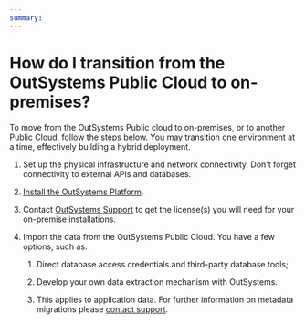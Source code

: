 ```yaml
---
summary:
---
```


# How do I transition from the OutSystems Public Cloud to on-premises?

To move from the OutSystems Public cloud to on-premises, or to another Public Cloud, follow the steps below. You may transition one environment at a time, effectively building a hybrid deployment.

1. Set up the physical infrastructure and network connectivity. Don't forget connectivity to external APIs and databases.

2. [Install the OutSystems Platform](https://success.outsystems.com/Documentation/11/Setting_Up_OutSystems).

3. Contact [OutSystems Support](https://success.outsystems.com/Support/Enterprise_Customers/OutSystems_Support/01_Contact_OutSystems_technical_support) to get the license(s) you will need for your on-premise installations.

4. Import the data from the OutSystems Public Cloud. You have a few options, such as:

    1. Direct database access credentials and third-party database tools;

    2. Develop your own data extraction mechanism with OutSystems.

    3. This applies to application data. For further information on metadata migrations please [contact support](https://www.outsystems.com/goto/contact-outsystems-support).

